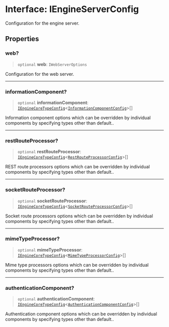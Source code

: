 # Interface: IEngineServerConfig

Configuration for the engine server.

## Properties

### web?

> `optional` **web**: `IWebServerOptions`

Configuration for the web server.

***

### informationComponent?

> `optional` **informationComponent**: [`IEngineCoreTypeConfig`](../type-aliases/IEngineCoreTypeConfig.md)\<[`InformationComponentConfig`](../type-aliases/InformationComponentConfig.md)\>[]

Information component options which can be overridden by individual components by specifying types other than default..

***

### restRouteProcessor?

> `optional` **restRouteProcessor**: [`IEngineCoreTypeConfig`](../type-aliases/IEngineCoreTypeConfig.md)\<[`RestRouteProcessorConfig`](../type-aliases/RestRouteProcessorConfig.md)\>[]

REST route processors options which can be overridden by individual components by specifying types other than default..

***

### socketRouteProcessor?

> `optional` **socketRouteProcessor**: [`IEngineCoreTypeConfig`](../type-aliases/IEngineCoreTypeConfig.md)\<[`SocketRouteProcessorConfig`](../type-aliases/SocketRouteProcessorConfig.md)\>[]

Socket route processors options which can be overridden by individual components by specifying types other than default..

***

### mimeTypeProcessor?

> `optional` **mimeTypeProcessor**: [`IEngineCoreTypeConfig`](../type-aliases/IEngineCoreTypeConfig.md)\<[`MimeTypeProcessorConfig`](../type-aliases/MimeTypeProcessorConfig.md)\>[]

Mime type processors options which can be overridden by individual components by specifying types other than default..

***

### authenticationComponent?

> `optional` **authenticationComponent**: [`IEngineCoreTypeConfig`](../type-aliases/IEngineCoreTypeConfig.md)\<[`AuthenticationComponentConfig`](../type-aliases/AuthenticationComponentConfig.md)\>[]

Authentication component options which can be overridden by individual components by specifying types other than default..
